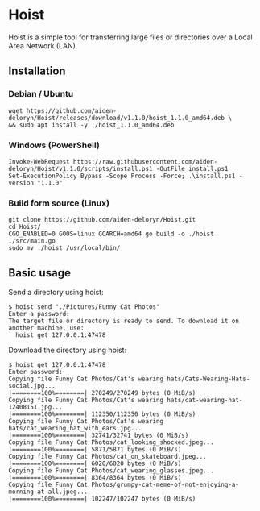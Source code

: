 # Hoist

Hoist is a simple tool for transferring large files or directories over a Local Area Network (LAN). 

## Installation

### Debian / Ubuntu 
```
wget https://github.com/aiden-deloryn/Hoist/releases/download/v1.1.0/hoist_1.1.0_amd64.deb \
&& sudo apt install -y ./hoist_1.1.0_amd64.deb
```

### Windows (PowerShell)
```
Invoke-WebRequest https://raw.githubusercontent.com/aiden-deloryn/Hoist/v1.1.0/scripts/install.ps1 -OutFile install.ps1
Set-ExecutionPolicy Bypass -Scope Process -Force; .\install.ps1 -version "1.1.0"
```

### Build form source (Linux)
```
git clone https://github.com/aiden-deloryn/Hoist.git
cd Hoist/
CGO_ENABLED=0 GOOS=linux GOARCH=amd64 go build -o ./hoist ./src/main.go
sudo mv ./hoist /usr/local/bin/
```

## Basic usage

Send a directory using hoist:

```
$ hoist send "./Pictures/Funny Cat Photos"
Enter a password: 
The target file or directory is ready to send. To download it on another machine, use:
  hoist get 127.0.0.1:47478
```

Download the directory using hoist:

```
$ hoist get 127.0.0.1:47478
Enter password: 
Copying file Funny Cat Photos/Cat's wearing hats/Cats-Wearing-Hats-social.jpg...
|========100%========| 270249/270249 bytes (0 MiB/s)
Copying file Funny Cat Photos/Cat's wearing hats/cat-wearing-hat-12408151.jpg...
|========100%========| 112350/112350 bytes (0 MiB/s)
Copying file Funny Cat Photos/Cat's wearing hats/cat_wearing_hat_with_ears.jpg...
|========100%========| 32741/32741 bytes (0 MiB/s)
Copying file Funny Cat Photos/cat_looking_shocked.jpeg...
|========100%========| 5871/5871 bytes (0 MiB/s)
Copying file Funny Cat Photos/cat_on_skateboard.jpeg...
|========100%========| 6020/6020 bytes (0 MiB/s)
Copying file Funny Cat Photos/cat_wearing_glasses.jpeg...
|========100%========| 8364/8364 bytes (0 MiB/s)
Copying file Funny Cat Photos/grumpy-cat-meme-of-not-enjoying-a-morning-at-all.jpeg...
|========100%========| 102247/102247 bytes (0 MiB/s)
```